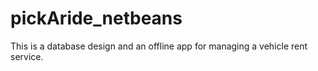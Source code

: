 # pickAride_netbeans
This is a database design and an offline app for managing a vehicle rent service.

